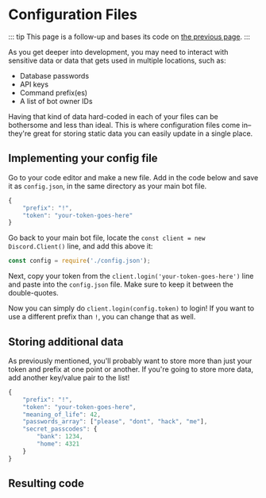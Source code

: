 # Configuration Files

::: tip This page is a follow-up and bases its code on [the previous page](https://github.com/zachjmurphy/guide/tree/9925b2dac70a223dd2dbb549ce57ddb5515bcbc0/creating-your-bot/README.md). :::

As you get deeper into development, you may need to interact with sensitive data or data that gets used in multiple locations, such as:

* Database passwords
* API keys
* Command prefix\(es\)
* A list of bot owner IDs

Having that kind of data hard-coded in each of your files can be bothersome and less than ideal. This is where configuration files come in–they're great for storing static data you can easily update in a single place.

## Implementing your config file

Go to your code editor and make a new file. Add in the code below and save it as `config.json`, in the same directory as your main bot file.

```javascript
{
    "prefix": "!",
    "token": "your-token-goes-here"
}
```

Go back to your main bot file, locate the `const client = new Discord.Client()` line, and add this above it:

```javascript
const config = require('./config.json');
```

Next, copy your token from the `client.login('your-token-goes-here')` line and paste into the `config.json` file. Make sure to keep it between the double-quotes.

Now you can simply do `client.login(config.token)` to login! If you want to use a different prefix than `!`, you can change that as well.

## Storing additional data

As previously mentioned, you'll probably want to store more than just your token and prefix at one point or another. If you're going to store more data, add another key/value pair to the list!

```javascript
{
    "prefix": "!",
    "token": "your-token-goes-here",
    "meaning_of_life": 42,
    "passwords_array": ["please", "dont", "hack", "me"],
    "secret_passcodes": {
        "bank": 1234,
        "home": 4321
    }
}
```

## Resulting code

